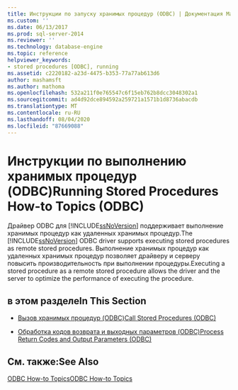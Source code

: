 ```yaml
---
title: Инструкции по запуску хранимых процедур (ODBC) | Документация Майкрософт
ms.custom: ''
ms.date: 06/13/2017
ms.prod: sql-server-2014
ms.reviewer: ''
ms.technology: database-engine
ms.topic: reference
helpviewer_keywords:
- stored procedures [ODBC], running
ms.assetid: c2220182-a23d-4475-b353-77a77ab613d6
author: mashamsft
ms.author: mathoma
ms.openlocfilehash: 532a211f0e765547c6f15eb762b8dcc3048302a1
ms.sourcegitcommit: ad4d92dce894592a259721a1571b1d8736abacdb
ms.translationtype: MT
ms.contentlocale: ru-RU
ms.lasthandoff: 08/04/2020
ms.locfileid: "87669088"
---
```

# <a name="running-stored-procedures-how-to-topics-odbc"></a><span data-ttu-id="4068e-102">Инструкции по выполнению хранимых процедур (ODBC)</span><span class="sxs-lookup"><span data-stu-id="4068e-102">Running Stored Procedures How-to Topics (ODBC)</span></span>
  <span data-ttu-id="4068e-103">Драйвер ODBC для [!INCLUDE[ssNoVersion](../../includes/ssnoversion-md.md)] поддерживает выполнение хранимых процедур как удаленных хранимых процедур.</span><span class="sxs-lookup"><span data-stu-id="4068e-103">The [!INCLUDE[ssNoVersion](../../includes/ssnoversion-md.md)] ODBC driver supports executing stored procedures as remote stored procedures.</span></span> <span data-ttu-id="4068e-104">Выполнение хранимых процедур как удаленных хранимых процедур позволяет драйверу и серверу повысить производительность при выполнении процедуры.</span><span class="sxs-lookup"><span data-stu-id="4068e-104">Executing a stored procedure as a remote stored procedure allows the driver and the server to optimize the performance of executing the procedure.</span></span>  
  
## <a name="in-this-section"></a><span data-ttu-id="4068e-105">в этом разделе</span><span class="sxs-lookup"><span data-stu-id="4068e-105">In This Section</span></span>  
  
-   [<span data-ttu-id="4068e-106">Вызов хранимых процедур &#40;ODBC&#41;</span><span class="sxs-lookup"><span data-stu-id="4068e-106">Call Stored Procedures &#40;ODBC&#41;</span></span>](../../relational-databases/native-client-odbc-how-to/running-stored-procedures-call-stored-procedures.md)  
  
-   [<span data-ttu-id="4068e-107">Обработка кодов возврата и выходных параметров &#40;ODBC&#41;</span><span class="sxs-lookup"><span data-stu-id="4068e-107">Process Return Codes and Output Parameters &#40;ODBC&#41;</span></span>](../../relational-databases/native-client-odbc-how-to/running-stored-procedures-process-return-codes-and-output-parameters.md)  
  
## <a name="see-also"></a><span data-ttu-id="4068e-108">См. также:</span><span class="sxs-lookup"><span data-stu-id="4068e-108">See Also</span></span>  
 [<span data-ttu-id="4068e-109">ODBC How-to Topics</span><span class="sxs-lookup"><span data-stu-id="4068e-109">ODBC How-to Topics</span></span>](../../relational-databases/native-client-odbc-how-to/odbc-how-to-topics.md)  
  
  
